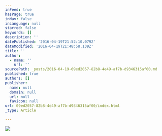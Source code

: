```yaml
---
inFeed: true
hasPage: true
inNav: false
inLanguage: null
starred: false
keywords: []
description: ''
datePublished: '2016-04-19T21:52:10.079Z'
dateModified: '2016-04-19T21:48:58.139Z'
title: ''
author:
  - name: ''
    url: ''
sourcePath: _posts/2016-04-19-09ed2057-82b8-4e49-af7b-d9346315af00.md
published: true
authors: []
publisher:
  name: null
  domain: null
  url: null
  favicon: null
url: 09ed2057-82b8-4e49-af7b-d9346315af00/index.html
_type: Article

---
```

![](https://the-grid-user-content.s3-us-west-2.amazonaws.com/96b71970-2047-4bc0-bce3-6273de6dbfc8.jpg)